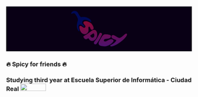 ![SpicyBanner](SpicyBanner.png)
 ### :fire: Spicy for friends :fire:
 ### Studying third year at Escuela Superior de Informática - Ciudad Real <img src="https://esi.uclm.es/files/pictures/285/content_Logo_ESI_fondo_negro.jpg" width="70" height="20" />
